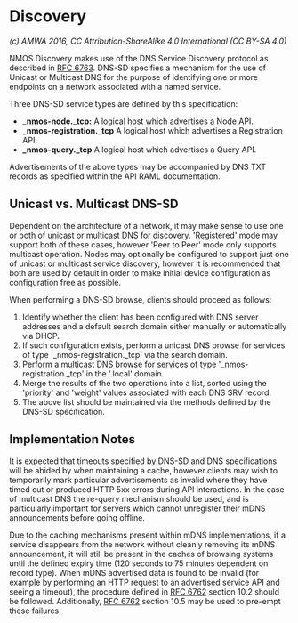 # Discovery

_(c) AMWA 2016, CC Attribution-ShareAlike 4.0 International (CC BY-SA 4.0)_

NMOS Discovery makes use of the DNS Service Discovery protocol as described in [RFC 6763](https://tools.ietf.org/html/rfc6763). DNS-SD specifies a mechanism for the use of Unicast or Multicast DNS for the purpose of identifying one or more endpoints on a network associated with a named service.

Three DNS-SD service types are defined by this specification:

* **_nmos-node._tcp:** A logical host which advertises a Node API.
* **_nmos-registration._tcp** A logical host which advertises a Registration API.
* **_nmos-query._tcp** A logical host which advertises a Query API.

Advertisements of the above types may be accompanied by DNS TXT records as specified within the API RAML documentation.

## Unicast vs. Multicast DNS-SD

Dependent on the architecture of a network, it may make sense to use one or both of unicast or multicast DNS for discovery. 'Registered' mode may support both of these cases, however 'Peer to Peer' mode only supports multicast operation. Nodes may optionally be configured to support just one of unicast or multicast service discovery, however it is recommended that both are used by default in order to make initial device configuration as configuration free as possible.

When performing a DNS-SD browse, clients should proceed as follows:

1. Identify whether the client has been configured with DNS server addresses and a default search domain either manually or automatically via DHCP.
2. If such configuration exists, perform a unicast DNS browse for services of type '\_nmos-registration.\_tcp' via the search domain.
3. Perform a multicast DNS browse for services of type '\_nmos-registration.\_tcp' in the '.local' domain.
4. Merge the results of the two operations into a list, sorted using the 'priority' and 'weight' values associated with each DNS SRV record.
5. The above list should be maintained via the methods defined by the DNS-SD specification.

## Implementation Notes

It is expected that timeouts specified by DNS-SD and DNS specifications will be abided by when maintaining a cache, however clients may wish to temporarily mark particular advertisements as invalid where they have timed out or produced HTTP 5xx errors during API interactions. In the case of multicast DNS the re-query mechanism should be used, and is particularly important for servers which cannot unregister their mDNS announcements before going offline.

Due to the caching mechanisms present within mDNS implementations, if a service disappears from the network without cleanly removing its mDNS announcement, it will still be present in the caches of browsing systems until the defined expiry time (120 seconds to 75 minutes dependent on record type). When mDNS advertised data is found to be invalid (for example by performing an HTTP request to an advertised service API and seeing a timeout), the procedure defined in [RFC 6762](https://tools.ietf.org/html/rfc6762) section 10.2 should be followed. Additionally, [RFC 6762](https://tools.ietf.org/html/rfc6762) section 10.5 may be used to pre-empt these failures.
